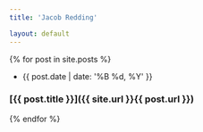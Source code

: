 ```yaml
---
title: 'Jacob Redding'

layout: default
---
```


{% for post in site.posts %}
  * <time datetime='{{ page.date | xmlschema }}'>{{ post.date | date: '%B %d, %Y' }}</time>
  ### [{{ post.title }}]({{ site.url }}{{ post.url }})
{% endfor %}
